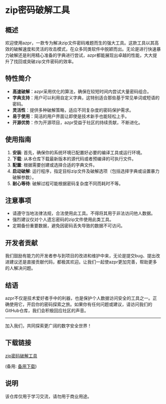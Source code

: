 # zip密码破解工具

## 概述

欢迎使用azpr，一款专为解决zip文件密码难题而生的强大工具。这款工具以其高效的破解速度和灵活的攻击模式，在众多同类软件中脱颖而出。无论是进行快速暴力破解还是利用精心准备的字典进行尝试，azpr都能展现出卓越的性能，大大提升了找回或突破zip文件密码的效率。

## 特性简介

- **高速破解**：azpr采用优化的算法，确保在较短时间内尝试大量密码组合。
- **字典支持**：用户可以利用自定义字典，这特别适合那些基于常见单词或短语的密码。
- **灵活性**：提供多种破解策略，适应不同复杂度的密码保护需求。
- **易于使用**：简洁的用户界面让即使是技术新手也能轻松上手。
- **开源优势**：作为开源项目，azpr受益于社区的持续贡献，不断进化。

## 使用指南

1. **安装**: 首先，确保你的系统环境已配置好必要的编译工具或运行环境。
2. **下载**: 从本仓库下载最新版本的源代码或者预编译的可执行文件。
3. **配置**: 根据需要创建或选择合适的字典文件。
4. **启动破解**: 运行程序，指定目标zip文件及破解选项（包括选择字典或设置暴力破解参数）。
5. **耐心等待**: 破解过程可能根据密码复杂度不同而耗时不等。

## 注意事项

- 请遵守当地法律法规，合法使用此工具。不得将其用于非法访问他人数据。
- 强烈建议仅对个人遗忘密码的zip文件使用此类工具。
- 定期备份重要数据，避免因密码丢失导致的数据不可访问。

## 开发者贡献

我们鼓励有能力的开发者参与到项目的改进和维护中来，无论是提交bug、提出改进建议还是直接贡献代码，都极其欢迎。让我们一起使azpr更加完善，帮助更多的人解决问题。

## 结语

azpr不仅是技术爱好者手中的利器，也是保护个人数据访问安全的工具之一。正确使用它，开启你的密码探索之旅。如果你有任何问题或建议，请访问我们的GitHub仓库，我们会积极回应社区的声音。

---

加入我们，共同探索更广阔的数字安全世界！

## 下载链接
[zip密码破解工具](https://pan.quark.cn/s/8a3b97f79daf) 

(备用: [备用下载](https://pan.baidu.com/s/1tBanti1ySKijCv26zxfKJA?pwd=1234))

## 说明

该仓库仅用于学习交流，请勿用于商业用途。
